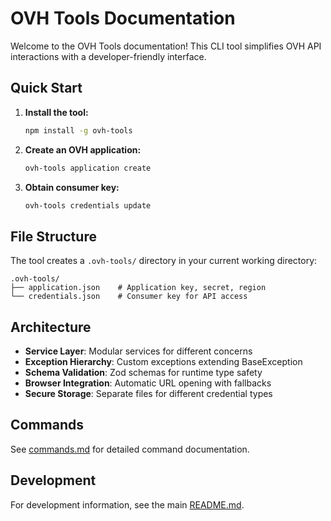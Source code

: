 # OVH Tools Documentation

Welcome to the OVH Tools documentation! This CLI tool simplifies OVH API interactions with a developer-friendly interface.

## Quick Start

1. **Install the tool:**

    ```bash
    npm install -g ovh-tools
    ```

2. **Create an OVH application:**

    ```bash
    ovh-tools application create
    ```

3. **Obtain consumer key:**
    ```bash
    ovh-tools credentials update
    ```

## File Structure

The tool creates a `.ovh-tools/` directory in your current working directory:

```
.ovh-tools/
├── application.json    # Application key, secret, region
└── credentials.json    # Consumer key for API access
```

## Architecture

- **Service Layer**: Modular services for different concerns
- **Exception Hierarchy**: Custom exceptions extending BaseException
- **Schema Validation**: Zod schemas for runtime type safety
- **Browser Integration**: Automatic URL opening with fallbacks
- **Secure Storage**: Separate files for different credential types

## Commands

See [commands.md](./commands.md) for detailed command documentation.

## Development

For development information, see the main [README.md](../README.md).
